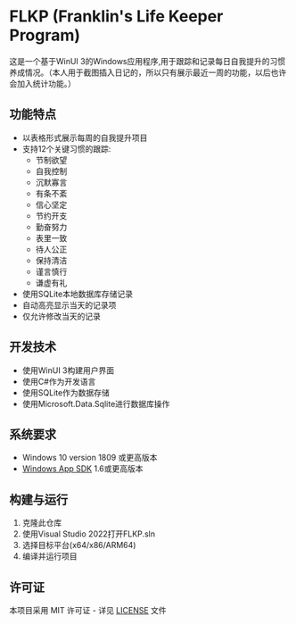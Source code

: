 # FLKP (Franklin's Life Keeper Program)

这是一个基于WinUI 3的Windows应用程序,用于跟踪和记录每日自我提升的习惯养成情况。（本人用于截图插入日记的，所以只有展示最近一周的功能，以后也许会加入统计功能。）

## 功能特点

- 以表格形式展示每周的自我提升项目
- 支持12个关键习惯的跟踪:
  - 节制欲望
  - 自我控制
  - 沉默寡言
  - 有条不紊
  - 信心坚定
  - 节约开支
  - 勤奋努力
  - 表里一致
  - 待人公正
  - 保持清洁
  - 谨言慎行
  - 谦虚有礼
- 使用SQLite本地数据库存储记录
- 自动高亮显示当天的记录项
- 仅允许修改当天的记录

## 开发技术

- 使用WinUI 3构建用户界面
- 使用C#作为开发语言
- 使用SQLite作为数据存储
- 使用Microsoft.Data.Sqlite进行数据库操作

## 系统要求

- Windows 10 version 1809 或更高版本
- [Windows App SDK](https://learn.microsoft.com/windows/apps/windows-app-sdk/downloads) 1.6或更高版本

## 构建与运行

1. 克隆此仓库
2. 使用Visual Studio 2022打开FLKP.sln
3. 选择目标平台(x64/x86/ARM64)
4. 编译并运行项目

## 许可证

本项目采用 MIT 许可证 - 详见 [LICENSE](LICENSE.txt) 文件
